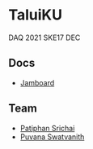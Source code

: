 # TaluiKU

DAQ 2021 SKE17 DEC

## Docs

* [Jamboard](https://jamboard.google.com/d/1M2IHthgKk3M2oAd59qDEVMZ9iCEwSZFIYEg_kZ37-8U/edit?usp=sharing)

## Team

* [Patiphan Srichai](https://github.com/patiphan2000)
* [Puvana Swatvanith](https://github.com/Noboomta)
